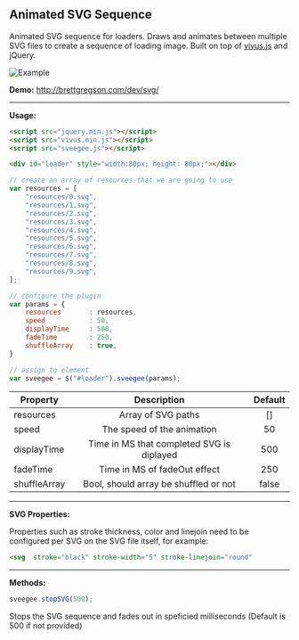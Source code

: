 ## Animated SVG Sequence

Animated SVG sequence for loaders. Draws and animates between multiple SVG files to create a sequence of loading image. Built on top of [vivus.js](https://github.com/maxwellito/vivus) and jQuery. 

![Example](http://brettgregson.com/dev/svg/example.gif)


**Demo:**
http://brettgregson.com/dev/svg/

---

**Usage:**

```html
<script src="jquery.min.js"></script>
<script src="vivus.min.js"></script>
<script src="sveegee.js"></script>
```

````html
<div id="loader" style="width:80px; height: 80px;"></div>
````

```javascript
// create an array of resources that we are going to use
var resources = [
	"resources/0.svg",
	"resources/1.svg",
	"resources/2.svg",
	"resources/3.svg",
	"resources/4.svg",
	"resources/5.svg",
	"resources/6.svg",			
	"resources/7.svg",
	"resources/8.svg",
	"resources/9.svg",
];

// configure the plugin
var params = {
	resources		: resources,
	speed			: 50,
	displayTime		: 500,
	fadeTime		: 250,
	shuffleArray	: true,
}

// assign to element
var sveegee = $("#loader").sveegee(params);
```


| Property        | Description | Default |
| ------------- |:-------------:|:-------------:|
| resources      | Array of SVG paths |[]|
| speed      | The speed of the animation       |50|
| displayTime | Time in MS that completed SVG is diplayed      |500|
| fadeTime      | Time in MS of fadeOut effect |250|
| shuffleArray      | Bool, should array be shuffled or not |false|

---

**SVG Properties:**

Properties such as stroke thickness, color and linejoin need to be configured per SVG on the SVG file itself, for example:
```html
<svg  stroke="black" stroke-width="5" stroke-linejoin="round"
```
---

**Methods:**

```javascript
sveegee.stopSVG(500);
```

Stops the SVG sequence and fades out in speficied milliseconds (Default is 500 if not provided)

